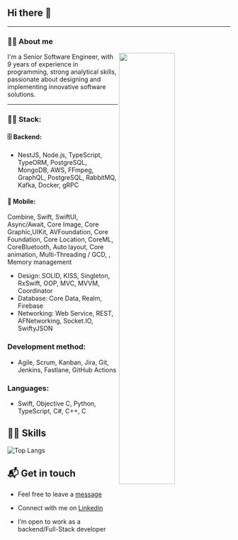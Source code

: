 ## Hi there 👋
---

### 🙋‍♂️ About me
<picture>
    <source media="(prefers-color-scheme: dark)" srcset="https://github-readme-stats.vercel.app/api?username=nathan-hh&theme=dark&show_icons=true">
    <img align="right" width="50%" src="https://github-readme-stats.vercel.app/api?username=nathan-hh&show_icons=true">
</picture>
I'm a Senior Software Engineer, with 9 years of experience in programming, strong analytical skills, passionate about designing and implementing innovative software solutions.

---

### 👨‍💻 Stack:
#### 🗄️ Backend: 
- NestJS, Node.js, TypeScript, TypeORM, PostgreSQL, MongoDB, AWS, FFmpeg, GraphQL, PostgreSQL, RabbitMQ, Kafka, Docker, gRPC

#### 📱 Mobile:
Combine, Swift, SwiftUI, Async/Await, Core ​Image, ​Core ​Graphic, ​UIKit, AVFoundation, ​Core ​Foundation​, Core Location, CoreML, ​Core ​Bluetooth, ​Auto ​layout, Core animation, ​Multi-Threading ​/ ​GCD, , Memory management
- Design: SOLID, KISS, ​Singleton, ​RxSwift, ​OOP, ​MVC, ​MVVM, Coordinator
- Database: ​Core ​Data, ​Realm, ​Firebase
- Networking: Web ​Service, REST, ​AFNetworking, ​Socket.IO, ​SwiftyJSON

### Development method: 
- Agile, Scrum, Kanban, Jira, Git, Jenkins, Fastlane, GitHub Actions

### Languages: 
- Swift, Objective ​C, Python​​, ​TypeScript, C#, ​C++, ​C

## 🏋️‍♀️ Skills
![Top Langs](https://github-readme-stats.vercel.app/api/top-langs/?username=nathan-hh&hide=Tex,html,vba,scss,css&layout=compact&hide_border=true)

## 📬 Get in touch

* Feel free to leave a [message](mailto:xxx@gmail.com) 

* Connect with me on [Linkedin](https://www.linkedin.com/in/xxx/)
  
- I’m open to work as a backend/Full-Stack developer
